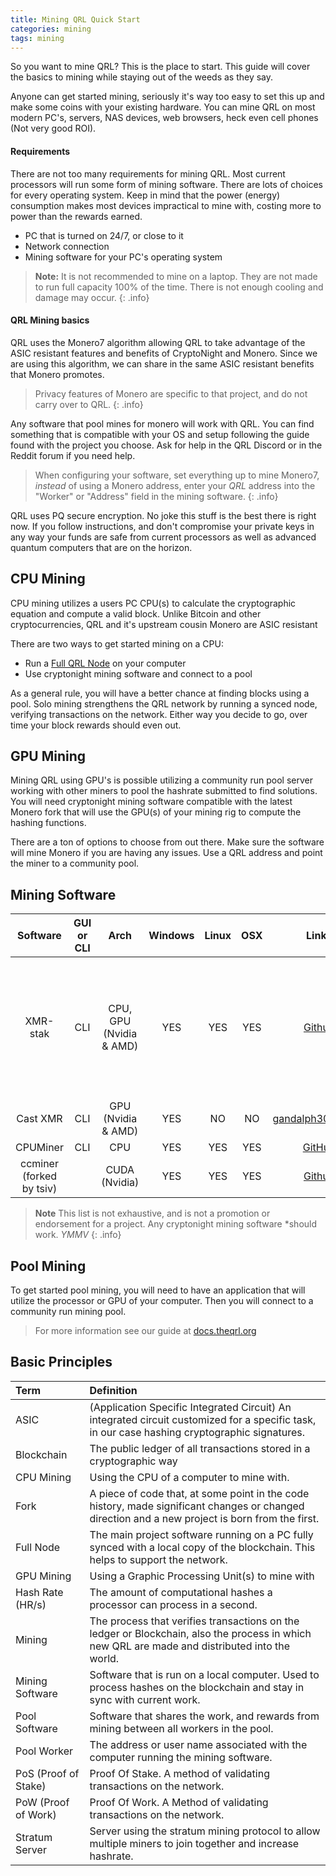 ```yaml
---
title: Mining QRL Quick Start
categories: mining
tags: mining
---
```



So you want to mine QRL? This is the place to start. This guide will cover the basics to mining while staying out of the weeds as they say.

Anyone can get started mining, seriously it's way too easy to set this up and make some coins with your existing hardware. You can mine QRL on most modern PC's, servers, NAS devices, web browsers, heck even cell phones (Not very good ROI). 


#### Requirements

There are not too many requirements for mining QRL. Most current processors will run some form of mining software. There are lots of choices for every operating system. Keep in mind that the power (energy) consumption makes most devices impractical to mine with, costing more to power than the rewards earned.

* PC that is turned on 24/7, or close to it
* Network connection
* Mining software for your PC's operating system

> **Note:** It is not recommended to mine on a laptop. They are not made to run full capacity 100% of the time. There is not enough cooling and damage may occur.
{: .info}

#### QRL Mining basics

QRL uses the Monero7 algorithm allowing QRL to take advantage of the ASIC resistant features and benefits of CryptoNight and Monero. Since we are using this algorithm, we can share in the same ASIC resistant benefits that Monero promotes. 

> Privacy features of Monero are specific to that project, and do not carry over to QRL.
{: .info}


Any software that pool mines for monero will work with QRL. You can find something that is compatible with your OS and setup following the guide found with the project you choose. Ask for help in the QRL Discord or in the Reddit forum if you need help. 

> When configuring your software, set everything up to mine Monero7, *instead* of using a Monero address, enter your *QRL* address into the "Worker" or "Address" field in the mining software.
{: .info}

QRL uses PQ secure encryption. No joke this stuff is the best there is right now. If you follow instructions, and don't compromise your private keys in any way your funds are safe from current processors as well as advanced quantum computers that are on the horizon.


## CPU Mining

CPU mining utilizes a users PC CPU(s) to calculate the cryptographic equation and compute a valid block. Unlike Bitcoin and other cryptocurrencies, QRL and it's upstream cousin Monero are ASIC resistant

There are two ways to get started mining on a CPU:

* Run a [Full QRL Node](/mining/full-node) on your computer
* Use cryptonight mining software and connect to a pool

As a general rule, you will have a better chance at finding blocks using a pool. Solo mining strengthens the QRL network by running a synced node, verifying transactions on the network.  Either way you decide to go, over time your block rewards should even out.


## GPU Mining

Mining QRL using GPU's is possible utilizing a community run pool server working with other miners to pool the hashrate submitted to find solutions. You will need cryptonight mining software compatible with the latest Monero fork that will use the GPU(s) of your mining rig to compute the hashing functions.

There are a ton of options to choose from out there. Make sure the software will mine Monero if you are having any issues. Use a QRL address and point the miner to a community pool.  


## Mining Software

| Software      | GUI or CLI | Arch | Windows     | Linux |  OSX   |  Links | Notes	|
|:-------------:|:--:|:-----:|:-----------:|:-----:|:------:|:------:|:-------:|
|   XMR-stak    | CLI	|	CPU, GPU (Nvidia & AMD) |  YES     |  YES     |  YES      | [Github](https://github.com/fireice-uk/xmr-stak/releases) | guided start, Open Source, TLS support, HTML statistics page, JSON API	|
|   Cast XMR    | CLI 	|	GPU (Nvidia & AMD) |    YES  |  NO   |  NO    | [gandalph3000.com](http://www.gandalph3000.com/cast_xmr/cast-xmr-optimized-cryptonight-miner-for-rx-vega/) | 	|
|   CPUMiner | CLI |	CPU  |    YES     |  YES   |  YES   | [GitHub](https://github.com/tpruvot/cpuminer-multi) | 	|
|   ccminer (forked by tsiv)   | 	|	CUDA (Nvidia) |  YES       |  YES   |   YES   | [Github](https://github.com/tsiv/ccminer-cryptonight) | 	|


> **Note** This list is not exhaustive, and is not a promotion or endorsement for a project. Any cryptonight mining software \*should work. *YMMV*
{: .info}

## Pool Mining

To get started pool mining, you will need to have an application that will utilize the processor or GPU of your computer. Then you will connect to a community run mining pool.

> For more information see our guide at [docs.theqrl.org](/mining/pool-mining)

## Basic Principles


| Term | Definition |
|:-----|:-----------|
| ASIC | (Application Specific Integrated Circuit) An integrated circuit customized for a specific task, in our case hashing cryptographic signatures. |
| Blockchain | The public ledger of all transactions stored in a cryptographic way |
| CPU Mining | Using the CPU of a computer to mine with. |
| Fork | A piece of code that, at some point in the code history, made significant changes or changed direction and a new project is born from the first. |
| Full Node | The main project software running on a PC fully synced with a local copy of the blockchain. This helps to support the network. |
| GPU Mining | Using a Graphic Processing Unit(s) to mine with |
| Hash Rate (HR/s) | The amount of computational hashes a processor can process in a second. |
| Mining | The process that verifies transactions on the ledger or Blockchain, also the process in which new QRL are made and distributed into the world. |
| Mining Software | Software that is run on a local computer. Used to process hashes on the blockchain and stay in sync with current work. |
| Pool Software | Software that shares the work, and rewards from mining between all workers in the pool. |
| Pool Worker | The address or user name associated with the computer running the mining software. |
| PoS (Proof of Stake) | Proof Of Stake. A method of validating transactions on the network. |
| PoW (Proof of Work) | Proof Of Work. A Method of validating transactions on the network. |
| Stratum Server | Server using the stratum mining protocol to allow multiple miners to join together and increase hashrate. |